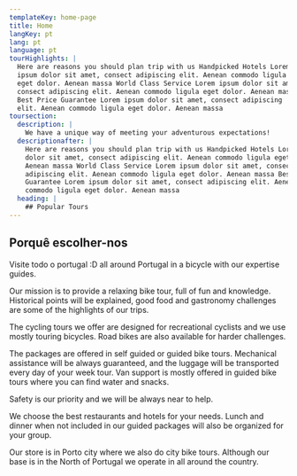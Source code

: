 ```yaml
---
templateKey: home-page
title: Home
langKey: pt
lang: pt
language: pt
tourHighlights: |
  Here are reasons you should plan trip with us Handpicked Hotels Lorem
  ipsum dolor sit amet, consect adipiscing elit. Aenean commodo ligula
  eget dolor. Aenean massa World Class Service Lorem ipsum dolor sit amet,
  consect adipiscing elit. Aenean commodo ligula eget dolor. Aenean massa
  Best Price Guarantee Lorem ipsum dolor sit amet, consect adipiscing
  elit. Aenean commodo ligula eget dolor. Aenean massa
toursection:
  description: |
    We have a unique way of meeting your adventurous expectations!
  descriptionafter: |
    Here are reasons you should plan trip with us Handpicked Hotels Lorem ipsum
    dolor sit amet, consect adipiscing elit. Aenean commodo ligula eget dolor.
    Aenean massa World Class Service Lorem ipsum dolor sit amet, consect
    adipiscing elit. Aenean commodo ligula eget dolor. Aenean massa Best Price
    Guarantee Lorem ipsum dolor sit amet, consect adipiscing elit. Aenean
    commodo ligula eget dolor. Aenean massa
  heading: |
    ## Popular Tours
---
```


## Porquê escolher-nos

Visite todo o portugal :D all around Portugal in a bicycle with our expertise guides.

Our mission is to provide a relaxing bike tour, full of fun and knowledge. Historical points will be explained, good food and gastronomy challenges are some of the highlights of our trips.

The cycling tours we offer are designed for recreational cyclists and we use mostly touring bicycles. Road bikes are also available for harder challenges.

The packages are offered in self guided or guided bike tours. Mechanical assistance will be always guaranteed, and the luggage will be transported every day of your week tour. Van support is mostly offered in guided bike tours where you can find water and snacks.

Safety is our priority and we will be always near to help.

We choose the best restaurants and hotels for your needs. Lunch and dinner when not included in our guided packages will also be organized for your group.

Our store is in Porto city where we also do city bike tours. Although our base is in the North of Portugal we operate in all around the country.
